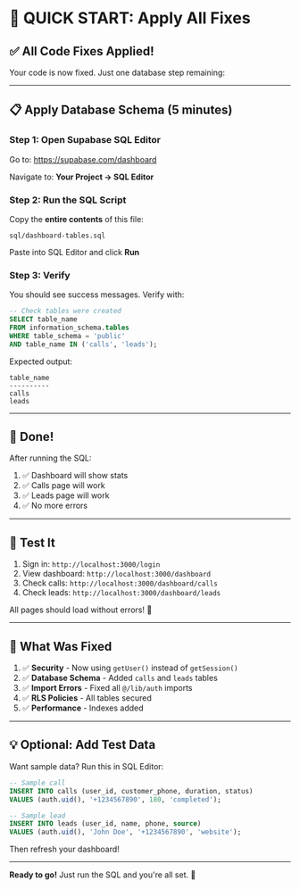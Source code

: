 # 🚀 QUICK START: Apply All Fixes

## ✅ All Code Fixes Applied!

Your code is now fixed. Just one database step remaining:

---

## 📋 Apply Database Schema (5 minutes)

### Step 1: Open Supabase SQL Editor

Go to: https://supabase.com/dashboard

Navigate to: **Your Project → SQL Editor**

### Step 2: Run the SQL Script

Copy the **entire contents** of this file:
```
sql/dashboard-tables.sql
```

Paste into SQL Editor and click **Run**

### Step 3: Verify

You should see success messages. Verify with:

```sql
-- Check tables were created
SELECT table_name 
FROM information_schema.tables 
WHERE table_schema = 'public' 
AND table_name IN ('calls', 'leads');
```

Expected output:
```
table_name
----------
calls
leads
```

---

## 🎉 Done!

After running the SQL:

1. ✅ Dashboard will show stats
2. ✅ Calls page will work
3. ✅ Leads page will work
4. ✅ No more errors

---

## 🧪 Test It

1. Sign in: `http://localhost:3000/login`
2. View dashboard: `http://localhost:3000/dashboard`
3. Check calls: `http://localhost:3000/dashboard/calls`
4. Check leads: `http://localhost:3000/dashboard/leads`

All pages should load without errors! 🚀

---

## 📝 What Was Fixed

1. ✅ **Security** - Now using `getUser()` instead of `getSession()`
2. ✅ **Database Schema** - Added `calls` and `leads` tables
3. ✅ **Import Errors** - Fixed all `@/lib/auth` imports
4. ✅ **RLS Policies** - All tables secured
5. ✅ **Performance** - Indexes added

---

## 💡 Optional: Add Test Data

Want sample data? Run this in SQL Editor:

```sql
-- Sample call
INSERT INTO calls (user_id, customer_phone, duration, status)
VALUES (auth.uid(), '+1234567890', 180, 'completed');

-- Sample lead
INSERT INTO leads (user_id, name, phone, source)
VALUES (auth.uid(), 'John Doe', '+1234567890', 'website');
```

Then refresh your dashboard!

---

**Ready to go!** Just run the SQL and you're all set. 🎊

